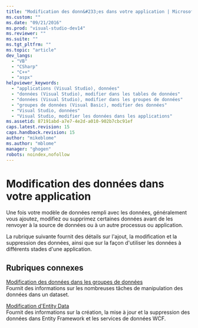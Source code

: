 ```yaml
---
title: "Modification des donn&#233;es dans votre application | Microsoft Docs"
ms.custom: ""
ms.date: "09/21/2016"
ms.prod: "visual-studio-dev14"
ms.reviewer: ""
ms.suite: ""
ms.tgt_pltfrm: ""
ms.topic: "article"
dev_langs: 
  - "VB"
  - "CSharp"
  - "C++"
  - "aspx"
helpviewer_keywords: 
  - "applications (Visual Studio), données"
  - "données (Visual Studio), modifier dans les tables de données"
  - "données (Visual Studio), modifier dans les groupes de données"
  - "groupes de données (Visual Basic), modifier des données"
  - "Visual Studio, données"
  - "Visual Studio, modifier les données dans les applications"
ms.assetid: 87191abd-a7e7-4e2d-a010-902b7cbc91ef
caps.latest.revision: 15
caps.handback.revision: 15
author: "mikeblome"
ms.author: "mblome"
manager: "ghogen"
robots: noindex,nofollow
---
```

# Modification des donn&#233;es dans votre application
Une fois votre modèle de données rempli avec les données, généralement vous ajoutez, modifiez ou supprimez certaines données avant de les renvoyer à la source de données ou à un autre processus ou application.  
  
 La rubrique suivante fournit des détails sur l'ajout, la modification et la suppression des données, ainsi que sur la façon d'utiliser les données à différents stades d'une application.  
  
## Rubriques connexes  
 [Modification des données dans les groupes de données](../data-tools/edit-data-in-datasets.md)  
 Fournit des informations sur les nombreuses tâches de manipulation des données dans un dataset.  
  
 [Modification d'Entity Data](../Topic/Changing%20Entity%20Data.md)  
 Fournit des informations sur la création, la mise à jour et la suppression des données dans Entity Framework et les services de données WCF.